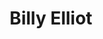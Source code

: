 ---
title: "Billy Elliot"

year: 2000

director: "Stephen Daldry"

summary: "A working class boy discovers the joy of ballet"

comment: "Would you dare to be different to be true to yourself?"

image: "https://media.giphy.com/media/WNOAWHM3bHd1m/giphy.gif"

imdb: "https://www.imdb.com/title/tt0249462/"

quotes:
  - "What does it feel like when you're dancing?"
---